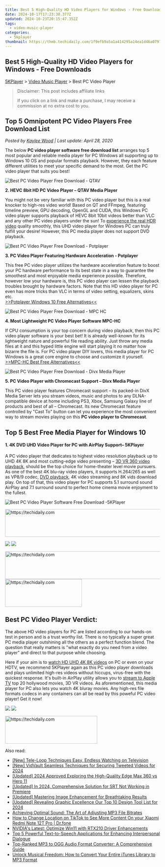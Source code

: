 ```yaml
---
title: Best 5 High-Quality HD Video Players for Windows - Free Downloads
date: 2024-10-17T17:23:38.377Z
updated: 2024-10-23T20:15:47.352Z
tags:
  - video-music-player
categories:
  - 5kplayer
thumbnail: https://thmb.techidaily.com/1f9efb9a5a1a414295a14ea1d46a07970958d7efb8dbb6f473b4857c829f272b.png
---
```


## Best 5 High-Quality HD Video Players for Windows - Free Downloads

[5KPlayer](https://tools.techidaily.com/5kplayer/products/) \> [Video Music Player](https://tools.techidaily.com/5kplayer/video-music-player/) \> Best PC Video Player

>  Disclaimer: This post includes affiliate links
>
>  If you click on a link and make a purchase, I may receive a commission at no extra cost to you.
>

## Top 5 Omnipotent PC Video Players Free Download List

 _Posted by [Kaylee Wood](https://www.quora.com/profile/Amanda-Hu-21) | Last update: April 28, 2020_ 

The below **PC video player software free download list** arranges top 5 most popular and reliable media player for PC Windows all supporting up to Windows 10 OS and popular formats playback. However, they each feature different utilities to meet your specific demand to the most. Get the PC video player that suits you best!

![Best PC Video Player Free Download - QTAV](https://www.5kplayer.com/video-music-player/img/5kp-qtav-zjy-0905.png)

**2\. HEVC 8bit HD PC Video Player – QTAV Media Player** 

You might not be very familiar with this PC video player but this is a real knocker to high-res video world! Based on QT and FFmpeg, featuring timeline preview, GPU decoding, OpenGL and CUDA, this Windows PC video player supports playback of HEVC 8bit 10bit videos better than VLC and any other PC video players under the sun! To [experience the real HDR video](https://tools.techidaily.com/5kplayer/video-music-player/) quality smoothly, this UHD video player for Windows PC can truly fulfill your desire! However, this PC media player does not support DVD playback. 

![Best PC Video Player Free Download - Potplayer](https://www.5kplayer.com/video-music-player/img/5kp-potplayer-windows-10-zjy-001.png) 

**3\. PC Video Player Featuring Hardware Acceleration - Potplayer** 

This free PC video player utilizes the hardware acceleration feature to boost your PC hardware performance to its best state in a way to guarantee the smoothest and most enjoyable media experience possible. Therefore, however low your hardware is, this PC video player can lessen the playback troubles brought by hardware factors. Note that this HD video player for PC even has more tricks than VLC in terms of video setting, equalizers, skins etc.   
[\>>Potplayer Windows 10 Free Alternatives<<](https://tools.techidaily.com/5kplayer/video-music-player/)

![Best PC Video Player Free Download - MPC HC](https://www.5kplayer.com/video-music-player/img/media-player-classic.png) 

**4\. Most Lightweight PC Video Player Software MPC-HC** 

If CPU consumption is your top concern during video playback, then this PC video player software is your best bet! It is already well-known for its lightweight nature and powerful file reading ability. Just throw any media files at it and this hyped little engine will start playing it no matter how bizarre the file is. For PC video player DIY lovers, this media player for PC Windows is a great core engine to choose and customize it yourself.  
[\>>MPC-HC Best Free Alternatives<<](https://tools.techidaily.com/5kplayer/video-music-player/)

![Best PC Video Player Free Download - Divx Media Player](https://www.5kplayer.com/video-music-player/img/divx-player-mp-1202.png) 

**5\. PC Video Player with Chromecast Support – Divx Media Player** 

This PC video player features Chromecast support – its packed-in DivX Media Server lets you stream videos, music and photos to any DLNA-compatible device at home including PS3, Xbox, Samsung Galaxy line of products and best of all – Chromecast. Its new Chromecast feature controlled by "Cast To" button can let you experience the most convenient way to stream movies playing on this **PC video player to Chromecast**.  

## Top 5 Best Free Media Player for Windows 10

#### **1\. 4K DVD UHD Video Player for PC with AirPlay Support– 5KPlayer**

A PC video player that dedicates to highest video resolution playback up to UHD 4K 8K and most cutting-edge video presenting – [3D VR 360 video playback](https://tools.techidaily.com/5kplayer/video-music-player/), should be the top choice for home-theater level movie pursuers. As one of the best 4K blu-ray video players, it supports H.264/265 as well as VP8/9 codec, [DVD playback](https://tools.techidaily.com/5kplayer/video-music-player/), 4K video streaming and 8K vids download play. On top of that, this video player for PC supports 5.1 surround sound AirPlay and 7.1 surround sound to perfect home cinema movie enjoyment to the fullest. 

![Best PC Video Player Software Free Download -5KPlayer](https://www.5kplayer.com/video-music-player/img/5kplayer-img.jpg) 

<!-- affiliate ads begin -->
<a href="https://unicoeye.pxf.io/c/5597632/2134491/18498" target="_top" id="2134491">
  <img src="//a.impactradius-go.com/display-ad/18498-2134491" border="0" alt="https://techidaily.com" width="728" height="90"/>
</a>
<img height="0" width="0" src="https://unicoeye.pxf.io/i/5597632/2134491/18498" style="position:absolute;visibility:hidden;" border="0" />
<!-- affiliate ads end -->

[![](https://www.5kplayer.com/video-music-player/../button/freedownwhitewin.png)](https://tools.techidaily.com/5kplayer/products/) [![](https://www.5kplayer.com/video-music-player/../button/freedownbackmac.png)](https://tools.techidaily.com/5kplayer/products/) 

<!-- affiliate ads begin -->
<a href="https://aligracehair.sjv.io/c/5597632/1959712/19272" target="_top" id="1959712">
  <img src="//a.impactradius-go.com/display-ad/19272-1959712" border="0" alt="https://techidaily.com" width="728" height="90"/>
</a>
<img height="0" width="0" src="https://aligracehair.sjv.io/i/5597632/1959712/19272" style="position:absolute;visibility:hidden;" border="0" />
<!-- affiliate ads end -->

<!-- affiliate ads begin -->
<a href="https://bluettius.sjv.io/c/5597632/2139107/17108" target="_top" id="2139107">
  <img src="//a.impactradius-go.com/display-ad/17108-2139107" border="0" alt="https://techidaily.com" width="250" height="90"/>
</a>
<img height="0" width="0" src="https://bluettius.sjv.io/i/5597632/2139107/17108" style="position:absolute;visibility:hidden;" border="0" />
<!-- affiliate ads end -->

## Best PC Video Player Verdict:

The above HD video players for PC are listed according to our hands-on test in person and is a trust worthy list. There is no typically a super great PC media player outshining all the others as a perfect function blend. The question that really matters is "what exactly do you need from a video player" and direct to that purpose while choosing.

Here if your aim is to [watch HD UHD 4K 8K videos](https://tools.techidaily.com/5kplayer/video-music-player/) on PC or even on your HDTV, we recommend 5KPlayer again as this PC video player downloads and plays unlimited high-res videos without hiccups, virus-free with the quickest response. It's built-in AirPlay utility allows you to [stream to Apple TV](https://tools.techidaily.com/5kplayer/airplay/) top 20 hollywood movies, 3D VR videos. As aforementioned, this media player for PC also lets you watch 4K bluray movies. Any high-res file formats codecs in any containers can all be read by this poweful PC video player! Get it now!

[![](https://www.5kplayer.com/video-music-player/../button/freedownwhitewin.png)](https://tools.techidaily.com/5kplayer/products/) [![](https://www.5kplayer.com/video-music-player/../button/freedownbackmac.png)](https://tools.techidaily.com/5kplayer/products/)

<!-- affiliate ads begin -->
<a href="https://aligracehair.sjv.io/c/5597632/2080328/19272" target="_top" id="2080328">
  <img src="//a.impactradius-go.com/display-ad/19272-2080328" border="0" alt="https://techidaily.com" width="300" height="90"/>
</a>
<img height="0" width="0" src="https://aligracehair.sjv.io/i/5597632/2080328/19272" style="position:absolute;visibility:hidden;" border="0" />
<!-- affiliate ads end -->

<ins class="adsbygoogle"
     style="display:block"
     data-ad-format="autorelaxed"
     data-ad-client="ca-pub-7571918770474297"
     data-ad-slot="1223367746"></ins>

<ins class="adsbygoogle"
     style="display:block"
     data-ad-client="ca-pub-7571918770474297"
     data-ad-slot="8358498916"
     data-ad-format="auto"
     data-full-width-responsive="true"></ins>

<span class="atpl-alsoreadstyle">Also read:</span>
<div><ul>
<li><a href="https://facebook-video-footage.techidaily.com/new-tele-loop-techniques-easy-endless-watching-on-television/"><u>[New] Tele-Loop Techniques Easy, Endless Watching on Television</u></a></li>
<li><a href="https://twitter-clips.techidaily.com/new-vidvault-seamless-techniques-for-securing-tweeted-videos-for-2024/"><u>[New] VidVault Seamless Techniques for Securing Tweeted Videos for 2024</u></a></li>
<li><a href="https://fox-http.techidaily.com/updated-2024-approved-exploring-the-high-quality-edge-max-360-vs-hero-11/"><u>[Updated] 2024 Approved Exploring the High-Quality Edge Max 360 vs Hero 11</u></a></li>
<li><a href="https://fox-hovers.techidaily.com/updated-in-2024-comprehensive-solution-for-srt-not-working-in-premiere/"><u>[Updated] In 2024, Comprehensive Solution for SRT Not Working in Premiere</u></a></li>
<li><a href="https://article-posts.techidaily.com/updated-mastering-image-enhancement-for-breathtaking-results/"><u>[Updated] Mastering Image Enhancement for Breathtaking Results</u></a></li>
<li><a href="https://fox-info.techidaily.com/updated-revealing-graphic-excellence-our-top-10-design-tool-list-for-2024/"><u>[Updated] Revealing Graphic Excellence Our Top 10 Design Tool List for 2024</u></a></li>
<li><a href="https://media-tips.techidaily.com/achieving-optimal-sound-the-art-of-adjusting-mp3-file-bitrates/"><u>Achieving Optimal Sound: The Art of Adjusting MP3 File Bitrates</u></a></li>
<li><a href="https://location-social.techidaily.com/how-to-change-location-on-tiktok-to-see-more-content-on-your-xiaomi-redmi-note-12t-pro-drfone-by-drfone-virtual-android/"><u>How to Change Location on TikTok to See More Content On your Xiaomi Redmi Note 12T Pro | Dr.fone</u></a></li>
<li><a href="https://network-issues.techidaily.com/nvidias-latest-optimize-win11-with-rtx210-driver-enhancements/"><u>NVIDIA's Latest: Optimize Win11 with RTX210 Driver Enhancements</u></a></li>
<li><a href="https://media-tips.techidaily.com/top-5-powerful-text-to-speech-applications-for-enhancing-interpersonal-dialogue/"><u>Top 5 Powerful Text-to-Speech Applications for Enhancing Interpersonal Dialogue</u></a></li>
<li><a href="https://media-tips.techidaily.com/top-ranked-mp3-to-ogg-audio-format-converter-a-comprehensive-guide/"><u>Top-Ranked MP3 to OGG Audio Format Converter: A Comprehensive Guide</u></a></li>
<li><a href="https://media-tips.techidaily.com/unlock-musical-freedom-how-to-convert-your-entire-itunes-library-to-mp3-format/"><u>Unlock Musical Freedom: How to Convert Your Entire iTunes Library to MP3 Format</u></a></li>
</ul></div>

